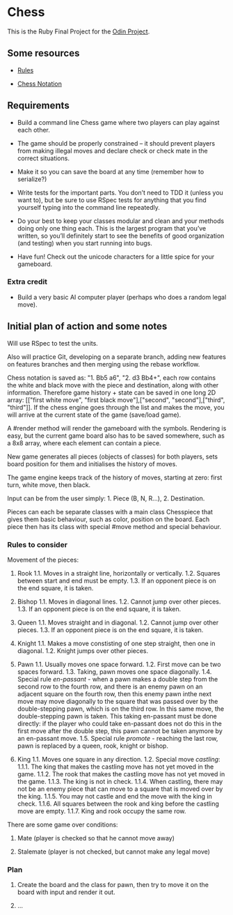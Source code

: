 # Chess

This is the Ruby Final Project for the [Odin Project](https://www.theodinproject.com/lessons/ruby-ruby-final-project).

## Some resources

- [Rules](https://www.chessvariants.org/d.chess/chess.html)

- [Chess Notation](https://en.wikipedia.org/wiki/Chess_notation)

## Requirements

- Build a command line Chess game where two players can play against each other.

- The game should be properly constrained – it should prevent players from making illegal moves and declare check or check mate in the correct situations.

- Make it so you can save the board at any time (remember how to serialize?)

- Write tests for the important parts. You don’t need to TDD it (unless you want to), but be sure to use RSpec tests for anything that you find yourself typing into the command line repeatedly.

- Do your best to keep your classes modular and clean and your methods doing only one thing each. This is the largest program that you’ve written, so you’ll definitely start to see the benefits of good organization (and testing) when you start running into bugs.

- Have fun! Check out the unicode characters for a little spice for your gameboard.

### Extra credit

- Build a very basic AI computer player (perhaps who does a random legal move).

## Initial plan of action and some notes

Will use RSpec to test the units.

Also will practice Git, developing on a separate branch, adding new features on features branches and then merging using the rebase workflow.

Chess notation is saved as: "1. Bb5 a6", "2. d3 Bb4+", each row contains the white and black move with the piece and destination, along with other information. Therefore game history + state can be saved in one long 2D array: [["first white move", "first black move"],["second", "second"],["third", "third"]]. If the chess engine goes through the list and makes the move, you will arrive at the current state of the game (save/load game).

A #render method will render the gameboard with the symbols. Rendering is easy, but the current game board also has to be saved somewhere, such as a 8x8 array, where each element can contain a piece.

New game generates all pieces (objects of classes) for both players, sets board position for them and initialises the history of moves.

The game engine keeps track of the history of moves, starting at zero: first turn, white move, then black.

Input can be from the user simply: 1. Piece (B, N, R...), 2. Destination.

Pieces can each be separate classes with a main class Chesspiece that gives them basic behaviour, such as color, position on the board. Each piece then has its class with special #move method and special behaviour.

### Rules to consider

Movement of the pieces:

1. Rook
  1.1. Moves in a straight line, horizontally or vertically.
  1.2. Squares between start and end must be empty.
  1.3. If an opponent piece is on the end square, it is taken.

2. Bishop
  1.1. Moves in diagonal lines.
  1.2. Cannot jump over other pieces.
  1.3. If an opponent piece is on the end square, it is taken.

3. Queen
  1.1. Moves straight and in diagonal.
  1.2. Cannot jump over other pieces.
  1.3. If an opponent piece is on the end square, it is taken.

4. Knight
  1.1. Makes a move constisting of one step straight, then one in diagonal.
  1.2. Knight jumps over other pieces.

5. Pawn
  1.1. Usually moves one space forward.
  1.2. First move can be two spaces forward.
  1.3. Taking, pawn moves one space diagonally.
  1.4. Special rule *en-passant* - when a pawn makes a double step from the second row to the fourth row, and there is an enemy pawn on an adjacent square on the fourth row, then this enemy pawn inthe next move may move diagonally to the square that was passed over by the double-stepping pawn, which is on the third row. In this same move, the double-stepping pawn is taken. This taking en-passant must be done directly: if the player who could take en-passant does not do this in the first move after the double step, this pawn cannot be taken anymore by an en-passant move.
  1.5. Special rule *promote* - reaching the last row, pawn is replaced by a queen, rook, knight or bishop.

6. King
  1.1. Moves one square in any direction.
  1.2. Special move *castling*:
    1.1.1. The king that makes the castling move has not yet moved in the game.
    1.1.2. The rook that makes the castling move has not yet moved in the game.
    1.1.3. The king is not in check.
    1.1.4. When castling, there may not be an enemy piece that can move to a square that is moved over by the king.
    1.1.5. You may not castle and end the move with the king in check.
    1.1.6. All squares between the rook and king before the castling move are empty.
    1.1.7. King and rook occupy the same row.

There are some game over conditions:

1. Mate (player is checked so that he cannot move away)

2. Stalemate (player is not checked, but cannot make any legal move)

### Plan

1. Create the board and the class for pawn, then try to move it on the board with input and render it out.

2. ...
